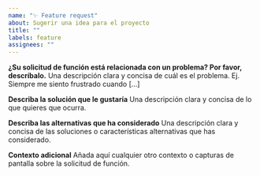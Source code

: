 ```yaml
---
name: "✨ Feature request"
about: Sugerir una idea para el proyecto
title: ""
labels: feature
assignees: ""
---
```


**¿Su solicitud de función está relacionada con un problema? Por favor, descríbalo.**
Una descripción clara y concisa de cuál es el problema. Ej. Siempre me siento frustrado cuando [...]

**Describa la solución que le gustaría**
Una descripción clara y concisa de lo que quieres que ocurra.

**Describa las alternativas que ha considerado**
Una descripción clara y concisa de las soluciones o características alternativas que has considerado.

**Contexto adicional**
Añada aquí cualquier otro contexto o capturas de pantalla sobre la solicitud de función.
